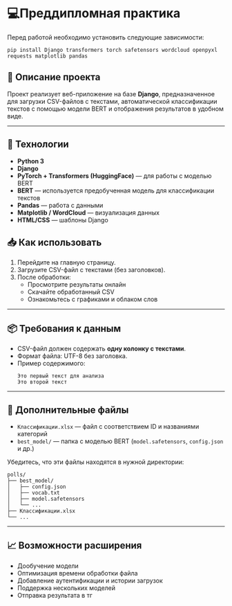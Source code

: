 # 💻Преддипломная практика

Перед работой необходимо установить следующие зависимости:

```
pip install Django transformers torch safetensors wordcloud openpyxl requests matplotlib pandas
```

## 📌 Описание проекта

Проект реализует веб-приложение на базе **Django**, предназначенное для загрузки CSV-файлов с текстами, автоматической классификации текстов с помощью модели BERT и отображения результатов в удобном виде.

---

## 🔧 Технологии

- **Python 3**
- **Django**
- **PyTorch + Transformers (HuggingFace)** — для работы с моделью BERT
- **BERT** — используется предобученная модель для классификации текстов
- **Pandas** — работа с данными
- **Matplotlib / WordCloud** — визуализация данных
- **HTML/CSS** — шаблоны Django


## 📥 Как использовать

1. Перейдите на главную страницу.
2. Загрузите CSV-файл с текстами (без заголовков).
3. После обработки:
   - Просмотрите результаты онлайн
   - Скачайте обработанный CSV
   - Ознакомьтесь с графиками и облаком слов

---

## 📦 Требования к данным

- CSV-файл должен содержать **одну колонку с текстами**.
- Формат файла: UTF-8 без заголовка.
- Пример содержимого:
  ```
  Это первый текст для анализа
  Это второй текст
  ```

---

## 📂 Дополнительные файлы

- `Классификации.xlsx` — файл с соответствием ID и названиями категорий
- `best_model/` — папка с моделью BERT (`model.safetensors`, `config.json` и др.)

Убедитесь, что эти файлы находятся в нужной директории:
```
polls/
├── best_model/
│   ├── config.json
│   ├── vocab.txt
│   ├── model.safetensors
│   └── ...
├── Классификации.xlsx
└── ...
```

---

## 📈 Возможности расширения

- Дообучение модели
- Оптимизация времени обработки файла
- Добавление аутентификации и истории загрузок
- Поддержка нескольких моделей
- Отправка результата в тг
